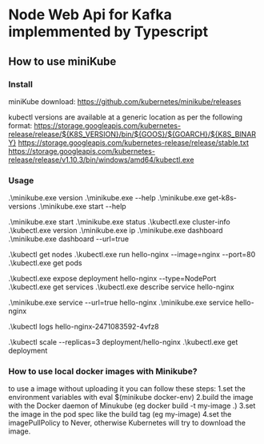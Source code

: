 # Node Web Api for Kafka implemmented by Typescript


## How to use miniKube

### Install
miniKube download: https://github.com/kubernetes/minikube/releases

kubectl versions are available at a generic location as per the following format: https://storage.googleapis.com/kubernetes-release/release/${K8S_VERSION}/bin/${GOOS}/${GOARCH}/${K8S_BINARY}
https://storage.googleapis.com/kubernetes-release/release/stable.txt
https://storage.googleapis.com/kubernetes-release/release/v1.10.3/bin/windows/amd64/kubectl.exe

### Usage

.\minikube.exe version
.\minikube.exe --help
.\minikube.exe get-k8s-versions
.\minikube.exe start --help

.\minikube.exe start
.\minikube.exe status
.\kubectl.exe cluster-info
.\kubectl.exe version
.\minikube.exe ip
.\minikube.exe dashboard
.\minikube.exe dashboard --url=true

.\kubectl get nodes
.\kubectl.exe run hello-nginx --image=nginx --port=80
.\kubectl.exe get pods

.\kubectl.exe expose deployment hello-nginx --type=NodePort
.\kubectl.exe get services
.\kubectl.exe describe service hello-nginx

.\minikube.exe service --url=true hello-nginx
.\minikube.exe service hello-nginx

.\kubectl logs hello-nginx-2471083592-4vfz8

.\kubectl scale --replicas=3 deployment/hello-nginx
.\kubectl.exe get deployment


### How to use local docker images with Minikube?
to use a image without uploading it you can follow these steps:
1.set the environment variables with eval $(minikube docker-env)
2.build the image with the Docker daemon of Minukube (eg docker build -t my-image .)
3.set the image in the pod spec like the build tag (eg my-image)
4.set the imagePullPolicy to Never, otherwise Kubernetes will try to download the image.


